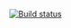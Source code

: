 [![Build status](https://ci.appveyor.com/api/projects/status/frliwmfngbgko7i3?svg=true)](https://ci.appveyor.com/project/Pavel-Lochmatov/aqa4)